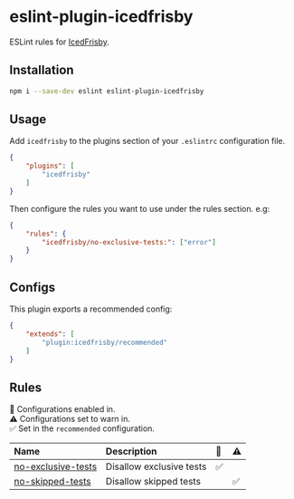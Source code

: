 # eslint-plugin-icedfrisby

ESLint rules for [IcedFrisby](https://github.com/IcedFrisby/IcedFrisby).

## Installation

```sh
npm i --save-dev eslint eslint-plugin-icedfrisby
```

## Usage

Add `icedfrisby` to the plugins section of your `.eslintrc` configuration file.

```json
{
    "plugins": [
        "icedfrisby"
    ]
}
```

Then configure the rules you want to use under the rules section. e.g:

```json
{
    "rules": {
        "icedfrisby/no-exclusive-tests:": ["error"]
    }
}
```

## Configs

This plugin exports a recommended config:

```json
{
    "extends": [
        "plugin:icedfrisby/recommended"
    ]
}
```

## Rules

<!-- begin auto-generated rules list -->

💼 Configurations enabled in.\
⚠️ Configurations set to warn in.\
✅ Set in the `recommended` configuration.

| Name                                                   | Description              | 💼 | ⚠️ |
| :----------------------------------------------------- | :----------------------- | :- | :- |
| [no-exclusive-tests](docs/rules/no-exclusive-tests.md) | Disallow exclusive tests | ✅  |    |
| [no-skipped-tests](docs/rules/no-skipped-tests.md)     | Disallow skipped tests   |    | ✅  |

<!-- end auto-generated rules list -->
